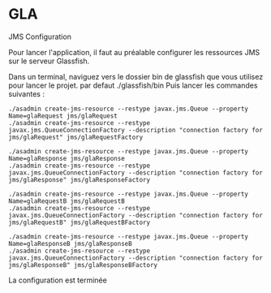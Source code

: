 # GLA

JMS Configuration

Pour lancer l'application, il faut au préalable configurer les ressources JMS sur le serveur Glassfish.

Dans un terminal, naviguez vers le dossier bin de glassfish que vous utilisez pour lancer le projet.
par defaut ./glassfish/bin
Puis lancer les commandes suivantes :

    ./asadmin create-jms-resource --restype javax.jms.Queue --property Name=glaRequest jms/glaRequest
    ./asadmin create-jms-resource --restype javax.jms.QueueConnectionFactory --description "connection factory for jms/glaRequest" jms/glaRequestFactory
    
    ./asadmin create-jms-resource --restype javax.jms.Queue --property Name=glaResponse jms/glaResponse
    ./asadmin create-jms-resource --restype javax.jms.QueueConnectionFactory --description "connection factory for jms/glaResponse" jms/glaResponseFactory
    
    ./asadmin create-jms-resource --restype javax.jms.Queue --property Name=glaRequestB jms/glaRequestB
    ./asadmin create-jms-resource --restype javax.jms.QueueConnectionFactory --description "connection factory for jms/glaRequestB" jms/glaRequestBFactory
    
    ./asadmin create-jms-resource --restype javax.jms.Queue --property Name=glaResponseB jms/glaResponseB
    ./asadmin create-jms-resource --restype javax.jms.QueueConnectionFactory --description "connection factory for jms/glaResponseB" jms/glaResponseBFactory

La configuration est terminée
